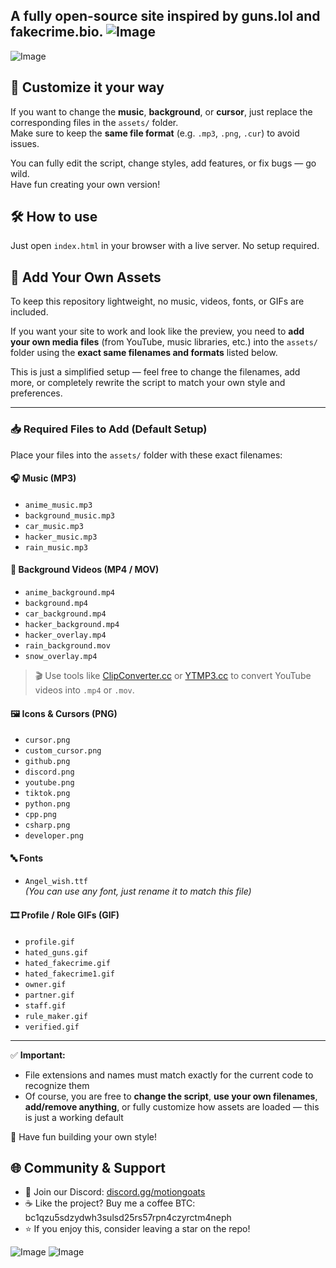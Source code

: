 ## A fully open-source site inspired by guns.lol and fakecrime.bio. ![Image](https://github.com/user-attachments/assets/a0ba6f75-bcab-4560-9671-e3e87a6e2c06)
![Image](https://github.com/user-attachments/assets/157b3b78-a61a-446b-8fd1-4f96ffaa532e)

## 🎨 Customize it your way
If you want to change the **music**, **background**, or **cursor**, just replace the corresponding files in the `assets/` folder.  
Make sure to keep the **same file format** (e.g. `.mp3`, `.png`, `.cur`) to avoid issues.

You can fully edit the script, change styles, add features, or fix bugs — go wild.  
Have fun creating your own version!

## 🛠 How to use
Just open `index.html` in your browser with a live server. No setup required.


## 🎨 Add Your Own Assets

To keep this repository lightweight, no music, videos, fonts, or GIFs are included.

If you want your site to work and look like the preview, you need to **add your own media files** (from YouTube, music libraries, etc.) into the `assets/` folder using the **exact same filenames and formats** listed below.

This is just a simplified setup — feel free to change the filenames, add more, or completely rewrite the script to match your own style and preferences.

---

### 📥 Required Files to Add (Default Setup)

Place your files into the `assets/` folder with these exact filenames:

#### 🎧 Music (MP3)
- `anime_music.mp3`
- `background_music.mp3`
- `car_music.mp3`
- `hacker_music.mp3`
- `rain_music.mp3`

#### 🎥 Background Videos (MP4 / MOV)
- `anime_background.mp4`
- `background.mp4`
- `car_background.mp4`
- `hacker_background.mp4`
- `hacker_overlay.mp4`
- `rain_background.mov`
- `snow_overlay.mp4`

> 🎬 Use tools like [ClipConverter.cc](https://www.clipconverter.cc/) or [YTMP3.cc](https://ytmp3.cc/) to convert YouTube videos into `.mp4` or `.mov`.

#### 🖼️ Icons & Cursors (PNG)
- `cursor.png`
- `custom_cursor.png`
- `github.png`
- `discord.png`
- `youtube.png`
- `tiktok.png`
- `python.png`
- `cpp.png`
- `csharp.png`
- `developer.png`

#### 🔤 Fonts
- `Angel_wish.ttf`  
  *(You can use any font, just rename it to match this file)*

#### 🎞️ Profile / Role GIFs (GIF)
- `profile.gif`
- `hated_guns.gif`
- `hated_fakecrime.gif`
- `hated_fakecrime1.gif`
- `owner.gif`
- `partner.gif`
- `staff.gif`
- `rule_maker.gif`
- `verified.gif`

---

✅ **Important:**  
- File extensions and names must match exactly for the current code to recognize them  
- Of course, you are free to **change the script**, **use your own filenames**, **add/remove anything**, or fully customize how assets are loaded — this is just a working default

🧠 Have fun building your own style!

## 🌐 Community & Support
- 💬 Join our Discord: [discord.gg/motiongoats](https://discord.gg/motiongoats)
- ☕ Like the project? Buy me a coffee BTC: bc1qzu5sdzydwh3sulsd25rs57rpn4czyrctm4neph
- ⭐ If you enjoy this, consider leaving a star on the repo!

![Image](https://github.com/user-attachments/assets/feed39df-8b60-46d5-9bf8-b12a5bb70395)
![Image](https://github.com/user-attachments/assets/8ee03242-3c84-400f-8d6d-2b376f49ab4f)

